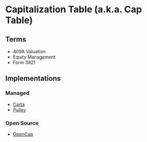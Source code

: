 # Capitalization Table (a.k.a. Cap Table)

## Terms

- 409A Valuation
- Equity Management
- Form 3921

## Implementations

### Managed

- [Carta](https://carta.com)
- [Pulley](https://pulley.com)

### Open Source

- [OpenCap](/opencap.md)

<!--
https://github.com/octolane-org/cap.octolane.com
-->
